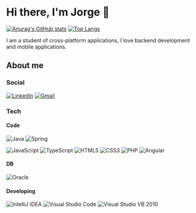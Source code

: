 # Hi there, I'm Jorge 👋

[![Anurag's GitHub stats](https://github-readme-stats.vercel.app/api?username=JorgeAgulloM&show_icons=true)](https://github.com/JorgeAgulloM/github-readme-stats)
[![Top Langs](https://github-readme-stats.vercel.app/api/top-langs/?username=JorgeAgulloM&layout=compact)](https://github.com/JorgeAgulloM/github-readme-stats)

I am a student of cross-platform applications, I love backend development and mobile applications.

## About me

### Social

[![LinkedIn](https://img.shields.io/badge/linkedin-%230077B5.svg?style=for-the-badge&logo=linkedin&logoColor=white)](https://www.linkedin.com/in/jorgeagullo/)
[![Gmail](https://img.shields.io/badge/Gmail-D14836?style=for-the-badge&logo=gmail&logoColor=white)](mailto:agullojorge@gmail.com)

### Tech

#### Code
![Java](https://img.shields.io/badge/java-%23ED8B00.svg?style=for-the-badge&logo=java&logoColor=white)
![Spring](https://img.shields.io/badge/spring-%236DB33F.svg?style=for-the-badge&logo=spring&logoColor=white)

![JavaScript](https://img.shields.io/badge/javascript-%23323330.svg?style=for-the-badge&logo=javascript&logoColor=%23F7DF1E)
![TypeScript](https://img.shields.io/badge/typescript-%23007ACC.svg?style=for-the-badge&logo=typescript&logoColor=white)
![HTML5](https://img.shields.io/badge/html5-%23E34F26.svg?style=for-the-badge&logo=html5&logoColor=white)
![CSS3](https://img.shields.io/badge/css3-%231572B6.svg?style=for-the-badge&logo=css3&logoColor=white)
![PHP](https://img.shields.io/badge/php-%23777BB4.svg?style=for-the-badge&logo=php&logoColor=white)
![Angular](https://img.shields.io/badge/angular-%23DD0031.svg?style=for-the-badge&logo=angular&logoColor=white)


#### DB
![Oracle](https://img.shields.io/badge/Oracle-F80000?style=for-the-badge&logo=oracle&logoColor=white)


#### Developing
![IntelliJ IDEA](https://img.shields.io/badge/IntelliJIDEA-000000.svg?style=for-the-badge&logo=intellij-idea&logoColor=white)
![Visual Studio Code](https://img.shields.io/badge/Visual%20Studio%20Code-0078d7.svg?style=for-the-badge&logo=visual-studio-code&logoColor=white)
![Visual Studio VB 2010](https://img.shields.io/static/v1?label=<Visual%Studio%VB%2010>&message=<MESSAGE>&color=<COLOR>)
